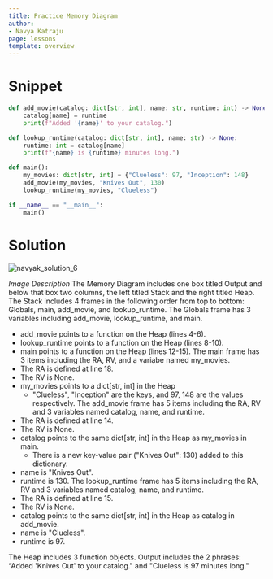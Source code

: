 ```yaml
---
title: Practice Memory Diagram
author:
- Navya Katraju
page: lessons
template: overview
---
```



# Snippet

``` python
def add_movie(catalog: dict[str, int], name: str, runtime: int) -> None:
    catalog[name] = runtime
    print(f"Added '{name}' to your catalog.")

def lookup_runtime(catalog: dict[str, int], name: str) -> None:
    runtime: int = catalog[name]
    print(f"{name} is {runtime} minutes long.")

def main():
    my_movies: dict[str, int] = {"Clueless": 97, "Inception": 148}
    add_movie(my_movies, "Knives Out", 130)
    lookup_runtime(my_movies, "Clueless")

if __name__ == "__main__":
    main()
```

# Solution
![navyak_solution_6](navyak_solution_6.png)

*Image Description*
The Memory Diagram includes one box titled Output and below that box two columns, the left titled Stack and the right titled Heap.
The Stack includes 4 frames in the following order from top to bottom: Globals, main, add_movie, and lookup_runtime.
The Globals frame has 3 variables including add_movie, lookup_runtime, and main.
- add_movie points to a function on the Heap (lines 4-6).
- lookup_runtime points to a function on the Heap (lines 8-10).
- main points to a function on the Heap (lines 12-15).
The main frame has 3 items including the RA, RV, and a variabe named my_movies.
- The RA is defined at line 18.
- The RV is None.
- my_movies points to a dict[str, int] in the Heap
    - "Clueless", "Inception" are the keys, and 97, 148 are the values respectively.
The add_movie frame has 5 items including the RA, RV and 3 variables named catalog, name, and runtime.
- The RA is defined at line 14.
- The RV is None.
- catalog points to the same dict[str, int] in the Heap as my_movies in main.
    - There is a new key-value pair ("Knives Out": 130) added to this dictionary.
- name is "Knives Out".
- runtime is 130.
The lookup_runtime frame has 5 items including the RA, RV and 3 variables named catalog, name, and runtime.
- The RA is defined at line 15.
- The RV is None.
- catalog points to the same dict[str, int] in the Heap as catalog in add_movie.
- name is "Clueless".
- runtime is 97.

The Heap includes 3 function objects.
Output includes the 2 phrases: “Added 'Knives Out' to your catalog." and "Clueless is 97 minutes long."